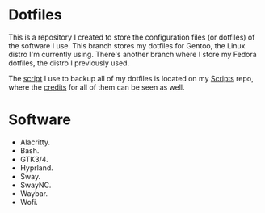 # Dotfiles
This is a repository I created to store the configuration files (or dotfiles) of the software I use. This branch stores my dotfiles for Gentoo, the Linux distro I'm currently using. There's another branch where I store my Fedora dotfiles, the distro I previously used.

The [script](https://github.com/foopsss/Scripts/blob/main/Backups/Bash/Dotcopy.sh) I use to backup all of my dotfiles is located on my [Scripts](https://github.com/foopsss/Scripts) repo, where the [credits](https://github.com/foopsss/Scripts/blob/main/CREDITS.md) for all of them can be seen as well.

# Software
* Alacritty.
* Bash.
* GTK3/4.
* Hyprland.
* Sway.
* SwayNC.
* Waybar.
* Wofi.